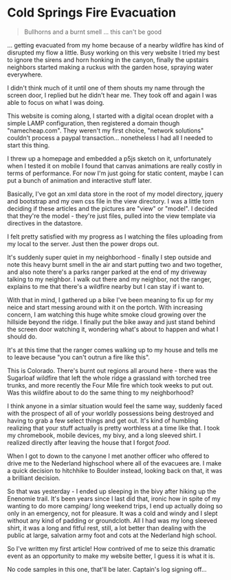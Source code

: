 # Cold Springs Fire Evacuation

>Bullhorns and a burnt smell ... this can't be good

... getting evacuated from my home because of a nearby wildfire has kind of disrupted my flow a little. Busy working on this very website I tried my best to ignore the sirens and horn honking in the canyon, finally the upstairs neighbors started making a ruckus with the garden hose, spraying water everywhere.

I didn't think much of it until one of them shouts my name through the screen door, I replied but he didn't hear me. They took off and again I was able to focus on what I was doing.

  This website is coming along, I started with a digital ocean droplet with a simple LAMP configuration, then registered a domain though "namecheap.com". They weren't my first choice, "network solutions" couldn't process a paypal transaction... nonetheless I had all I needed to start this thing.
  
I threw up a homepage and embedded a p5js sketch on it, unfortunately when I tested it on mobile I found that canvas animations are really costly in terms of performance. For now I'm just going for static content, maybe I can put a bunch of animation and interactive stuff later. 

Basically, I've got an xml data store in the root of my model directory, jquery and bootstrap and my own css file in the view directory. I was a little torn deciding if these articles and the pictures are "view" or "model". I decided that they're the model - they're just files, pulled into the view template via directives in the datastore.

I felt pretty satisfied with my progress as I watching the files uploading from my local to the server. Just then the power drops out.

It's suddenly super quiet in my neighborhood - finally I step outside and note this heavy burnt smell in the air and start putting two and two together, and also note there's a parks ranger parked at the end of my driveway talking to my neighbor. I walk out there and my neighbor, not the ranger, explains to me that there's a wildfire nearby but I can stay if i want to.

With that in mind, I gathered up a bike I've been meaning to fix up for my neice and start messing around with it on the portch. With increasing concern, I am watching this huge white smoke cloud growing over the hillside beyond the ridge. I finally put the bike away and just stand behind the screen door watching it, wondering what's about to happen and what I should do.

It's at this time that the ranger comes walking up to my house and tells me to leave because "you can't outrun a fire like this".

This is Colorado. There's burnt out regions all around here - there was the Sugarloaf wildfire that left the whole ridge a grassland with torched tree trunks, and more recently the Four Mile fire which took weeks to put out. Was this wildfire about to do the same thing to my neighborhood?
  
I think anyone in a simlar situation would feel the same way, suddenly faced with the prospect of all of your worldly possessions being destroyed and having to grab a few select things and get out. It's kind of humbling realizing that your stuff actually is pretty worthless at a time like that. I took my chromebook, mobile devices, my bivy, and a long sleeved shirt. I realized directly after leaving the house that I forgot *food*.

When I got to down to the canyone I met another officer who offered to drive me to the Nederland highschool where all of the evacuees are. I make a quick decision to hitchhike to Boulder instead, looking back on that, it was a brilliant decision.

So that was yesterday - I ended up sleeping in the bivy after hiking up the Enenomie trail. It's been years since I last did that, ironic how in spite of my wanting to do more camping/ long weekend trips, I end up actually doing so only in an emergency, not for pleasure. It was a cold and windy and I slept without any kind of padding or groundcloth. All I had was my long sleeved shirt, it was a long and fitful rest, still, a lot better than dealing with the public at large, salvation army foot and cots at the Nederland high school.
  
So I've written my first article! How contrived of me to seize this dramatic event as an opportunity to make my website better, I guess it is what it is.
  
No code samples in this one, that'll be later. Captain's log signing off...